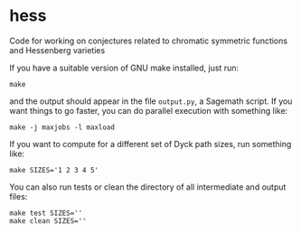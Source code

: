 # hess
Code for working on conjectures related to chromatic symmetric functions and Hessenberg varieties

If you have a suitable version of GNU make installed, just run:
```
make
```

and the output should appear in the file `output.py`, a Sagemath script.
If you want things to go faster, you can do parallel execution with something like:
```
make -j maxjobs -l maxload
```

If you want to compute for a different set of Dyck path sizes, run something like:
```
make SIZES='1 2 3 4 5'
```

You can also run tests or clean the directory of all intermediate and output files:
```
make test SIZES=''
make clean SIZES=''
```

